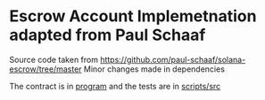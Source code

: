 # Escrow Account Implemetnation adapted from Paul Schaaf

Source code taken from https://github.com/paul-schaaf/solana-escrow/tree/master 
Minor changes made in dependencies


The contract is in [program](program) and the tests are in [scripts/src](scripts/src)
